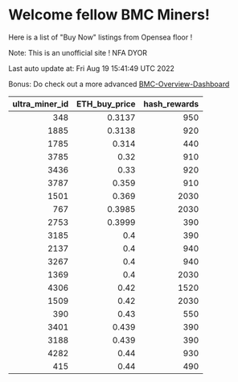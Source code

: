 # Welcome fellow BMC Miners!
Here is a list of "Buy Now" listings from Opensea floor !

Note: This is an unofficial site ! NFA DYOR

Last auto update at: Fri Aug 19 15:41:49 UTC 2022

Bonus: Do check out a more advanced [BMC-Overview-Dashboard](https://dune.com/defifunk/BMC-Overview-Dashboard)


|   ultra_miner_id |   ETH_buy_price |   hash_rewards |
|-----------------:|----------------:|---------------:|
|              348 |          0.3137 |            950 |
|             1885 |          0.3138 |            920 |
|             1785 |          0.314  |            440 |
|             3785 |          0.32   |            910 |
|             3436 |          0.33   |            920 |
|             3787 |          0.359  |            910 |
|             1501 |          0.369  |           2030 |
|              767 |          0.3985 |           2030 |
|             2753 |          0.3999 |            390 |
|             3185 |          0.4    |            390 |
|             2137 |          0.4    |            940 |
|             3267 |          0.4    |            940 |
|             1369 |          0.4    |           2030 |
|             4306 |          0.42   |           1520 |
|             1509 |          0.42   |           2030 |
|              390 |          0.43   |            550 |
|             3401 |          0.439  |            390 |
|             3188 |          0.439  |            390 |
|             4282 |          0.44   |            930 |
|              415 |          0.44   |            490 |